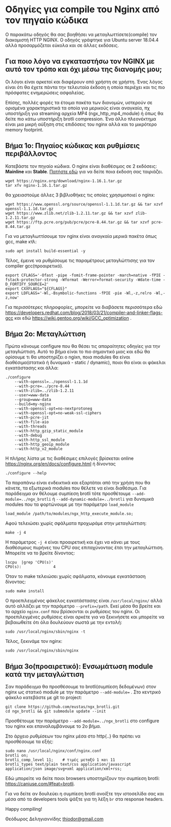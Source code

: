 # Οδηγίες για compile του Nginx από τον πηγαίο κώδικα #
Ο παρακάτω οδηγός θα σας βοηθήσει να μεταγλωττίσετε(compile) τον διακομιστή HTTP
NGINX. Ο οδηγός γράφτηκε για Ubuntu server 18.04.4 αλλά προσαρμόζεται εύκολα και σε άλλες εκδόσεις.

## Για ποιο λόγο να εγκαταστήσω τον NGINX με αυτό τον τρόπο και όχι μέσω της διανομής μου; ##
Οι λόγοι είναι αρκετοί και διαφέρουν από χρήστη σε χρήστη. Ένας λόγος 
είναι ότι θα έχετε πάντα την τελευταία έκδοση η οποία περιέχει και τις πιο πρόσφατες ενημερώσεις
ασφαλείας.

Επίσης, πολλές φορές τα έτοιμα πακέτα των διανομών, υστερούν σε ορισμένα χαρακτηριστικά τα οποία για μερικούς είναι αναγκαία, πχ υποστήριξη για streaming αρχεία MP4 (ngx_http_mp4_module) ή όπως θα δείτε πιο κάτω υποστήριξη brotli compression. Ένα άλλο πλεονέκτημα είναι μια μικρή αύξηση στις επιδόσεις του nginx αλλά και το μικρότερο memory footprint.

## Βήμα 1ο: Πηγαίος κώδικας και ρυθμίσεις περιβάλλοντος ##
Κατεβάστε τον πηγαίο κώδικα. Ο nginx είναι διαθέσιμος σε 2 εκδόσεις: **Mainline** και **Stable**. [Πατήστε εδώ](https://www.nginx.com/blog/nginx-1-6-1-7-released) για να δείτε ποια έκδοση σας ταιριάζει.

    wget https://nginx.org/download/nginx-1.16.1.tar.gz
    tar xfv nginx-1.16.1.tar.gz
θα χρειαστούμε άλλες 3 βιβλιοθήκες τις οποίες χρησιμοποιεί ο nginx:  

    wget https://www.openssl.org/source/openssl-1.1.1d.tar.gz && tar xzvf openssl-1.1.1d.tar.gz  
    wget https://www.zlib.net/zlib-1.2.11.tar.gz && tar xzvf zlib-1.2.11.tar.gz  
    wget https://ftp.pcre.org/pub/pcre/pcre-8.44.tar.gz && tar xzvf pcre-8.44.tar.gz  

Για να μεταγλωττίσουμε τον nginx είναι αναγκαία μερικά πακέτα όπως gcc, make κτλ:

    sudo apt install build-essential -y

Τέλος, έμεινε να ρυθμίσουμε τις παραμέτρους μεταγλώττισης για τον compiler gcc(προαιρετικό).

    export CFLAGS='-Ofast -pipe -fomit-frame-pointer -march=native -fPIE -fstack-protector-strong -Wformat -Werror=format-security -Wdate-time -D_FORTIFY_SOURCE=2'  
    export CXXFLAGS="${CFLAGS}"
    export LDFLAGS='-Wl,-Bsymbolic-functions -fPIE -pie -Wl,-z,relro -Wl,-z,now'

Για περισσότερες πληροφορίες, μπορείτε να διαβάσετε περισσότερα εδώ https://developers.redhat.com/blog/2018/03/21/compiler-and-linker-flags-gcc και εδώ https://wiki.gentoo.org/wiki/GCC_optimization .  

## Βήμα 2ο: Μεταγλώττιση ##
Πρώτα κάνουμε configure που θα θέσει τις απαραίτητες οδηγίες για την μεταγλώττιση. Αυτό το βήμα είναι το πιο σημαντικό
μιας και εδώ θα ορίσουμε τι θα υποστηρίζει ο ngixn, ποια modules θα είναι διαθέσιμα(στατικά ή δυναμικά - static / dynamic),
ποιοι θα είναι οι φάκελοι εγκατάστασης και άλλα:

    ./configure 
        --with-openssl=../openssl-1.1.1d 
        --with-pcre=../pcre-8.44 
        --with-zlib=../zlib-1.2.11 
        --user=www-data 
        --group=www-data 
        --build=my-nginx 
        --with-openssl-opt=no-nextprotoneg 
        --with-openssl-opt=no-weak-ssl-ciphers 
        --with-pcre-jit 
        --with-file-aio  
        --with-threads 
        --with-http_gzip_static_module 
        --with-debug 
        --with-http_ssl_module 
        --with-http_geoip_module 
        --with-http_v2_module

Η πλήρης λίστα με τις διαθέσιμες επιλογές βρίσκεται online https://nginx.org/en/docs/configure.html ή δίνοντας 

    ./configure --help

Τα παραπάνω είναι ενδεικτικά και εξαρτάται από την χρήση που θα κάνετε, τα εξωτερικά modules που θέλετε να είναι διαθέσιμα.
Για παράδειγμα αν θέλουμε συμπίεση brotli τότε προσθέτουμε ``--add-module=../ngx_brotli`` ή ``--add-dynamic-module=../brotli`` για δυναμικά modules που τα φορτώνουμε με την παράμετρο ``load_module``

    load_module /path/to/modules/ngx_http_execute_module.so;

Αφού τελειώσει χωρίς σφάλματα προχωράμε στην μεταγλώττιση:

    make -j 4
Η παράμετρος ``-j 4`` είναι προαιρετική και έχει να κάνει με τους διαθέσιμους πυρήνες του CPU σας επιταχύνοντας έτσι την μεταγλώττιση. Μπορείτε να το βρείτε δίνοντας:
    
    lscpu  |grep 'CPU(s)'
    CPU(s):              4

Όταν το make τελειώσει χωρίς σφάλματα, κάνουμε εγκατάσταση δίνοντας:

    sudo make install

Ο προεπιλεγμένος φάκελος εγκατάστασης είναι ``/usr/local/nginx/`` αλλά αυτό αλλάζει με την παράμετρο ``--prefix=/path``.
Εκεί μέσα θα βρείτε και το αρχείο ``nginx.conf`` που βρίσκονται οι ρυθμίσεις του nginx. Οι προεπιλεγμένες ρυθμίσεις είναι αρκέτε για να ξεκινήσετε
και μπορείτε να βεβαιωθείτε ότι όλα δουλεύουν σωστά με την εντολή:

    sudo /usr/local/nginx/sbin/nginx -t

Τέλος, ξεκινάμε τον nginx:

    sudo /usr/local/nginx/sbin/nginx

## Βήμα 3ο(προαιρετικό): Ενσωμάτωση module κατά την μεταγλώττιση

Σαν παράδειγμα θα προσθέσουμε το brotli(συμπίεση δεδομένων) στον nginx ως στατικό module με την παράμετρο ``--add-module=`` . Στο κεντρικό φάκελο κατεβάστε με git το project:

    git clone https://github.com/eustas/ngx_brotli.git
    cd ngx_brotli && git submodule update --init

Προσθέτουμε την παράμετρο ``--add-module=../ngx_brotli`` στο configure του nginx και επαναλαμβάνουμε το 2ο βήμα.

Στο άρχειο ρυθμίσεων του nginx μέσα στο http{..} θα πρέπει να προσθέσουμε τα εξής:

    sudo nano /usr/local/nginx/conf/nginx.conf
    brotli on;
    brotli_comp_level 11;    # τιμές μεταξύ 1 και 11
    brotli_types text/plain text/css application/javascript application/json image/svg+xml application/xml+rss;

Εδώ μπορείτε να δείτε ποιοι browsers υποστηρίζουν την συμπίεση brotli: https://caniuse.com/#feat=brotli.

Για να δείτε αν δουλεύει η συμπίεση brotli ανοίξτε την ιστοσελίδα σας και μέσα από τα developers tools ψάξτε για τη λέξη ``br`` στα
response headers.

Happy compiling!

Θεόδωρος Δεληγιαννίδης
thiodor@gmail.com
